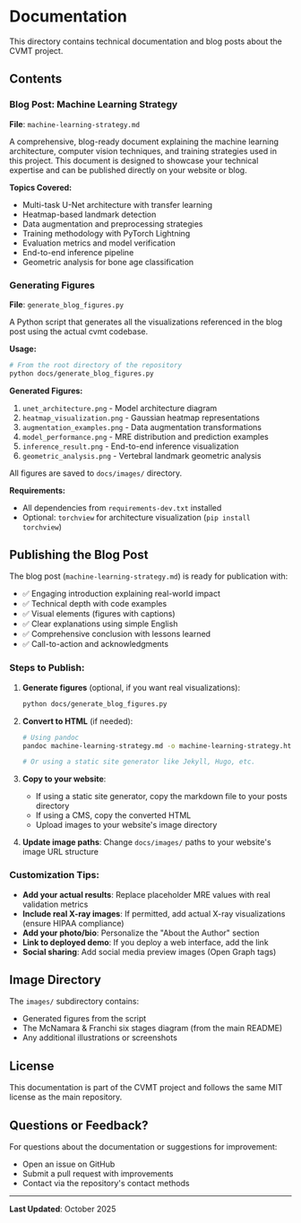 # Documentation

This directory contains technical documentation and blog posts about the CVMT project.

## Contents

### Blog Post: Machine Learning Strategy

**File**: `machine-learning-strategy.md`

A comprehensive, blog-ready document explaining the machine learning architecture, computer vision techniques, and training strategies used in this project. This document is designed to showcase your technical expertise and can be published directly on your website or blog.

**Topics Covered:**
- Multi-task U-Net architecture with transfer learning
- Heatmap-based landmark detection
- Data augmentation and preprocessing strategies
- Training methodology with PyTorch Lightning
- Evaluation metrics and model verification
- End-to-end inference pipeline
- Geometric analysis for bone age classification

### Generating Figures

**File**: `generate_blog_figures.py`

A Python script that generates all the visualizations referenced in the blog post using the actual cvmt codebase.

**Usage:**

```bash
# From the root directory of the repository
python docs/generate_blog_figures.py
```

**Generated Figures:**
1. `unet_architecture.png` - Model architecture diagram
2. `heatmap_visualization.png` - Gaussian heatmap representations
3. `augmentation_examples.png` - Data augmentation transformations
4. `model_performance.png` - MRE distribution and prediction examples
5. `inference_result.png` - End-to-end inference visualization
6. `geometric_analysis.png` - Vertebral landmark geometric analysis

All figures are saved to `docs/images/` directory.

**Requirements:**
- All dependencies from `requirements-dev.txt` installed
- Optional: `torchview` for architecture visualization (`pip install torchview`)

## Publishing the Blog Post

The blog post (`machine-learning-strategy.md`) is ready for publication with:
- ✅ Engaging introduction explaining real-world impact
- ✅ Technical depth with code examples
- ✅ Visual elements (figures with captions)
- ✅ Clear explanations using simple English
- ✅ Comprehensive conclusion with lessons learned
- ✅ Call-to-action and acknowledgments

### Steps to Publish:

1. **Generate figures** (optional, if you want real visualizations):
   ```bash
   python docs/generate_blog_figures.py
   ```

2. **Convert to HTML** (if needed):
   ```bash
   # Using pandoc
   pandoc machine-learning-strategy.md -o machine-learning-strategy.html --standalone --toc

   # Or using a static site generator like Jekyll, Hugo, etc.
   ```

3. **Copy to your website**:
   - If using a static site generator, copy the markdown file to your posts directory
   - If using a CMS, copy the converted HTML
   - Upload images to your website's image directory

4. **Update image paths**: Change `docs/images/` paths to your website's image URL structure

### Customization Tips:

- **Add your actual results**: Replace placeholder MRE values with real validation metrics
- **Include real X-ray images**: If permitted, add actual X-ray visualizations (ensure HIPAA compliance)
- **Add your photo/bio**: Personalize the "About the Author" section
- **Link to deployed demo**: If you deploy a web interface, add the link
- **Social sharing**: Add social media preview images (Open Graph tags)

## Image Directory

The `images/` subdirectory contains:
- Generated figures from the script
- The McNamara & Franchi six stages diagram (from the main README)
- Any additional illustrations or screenshots

## License

This documentation is part of the CVMT project and follows the same MIT license as the main repository.

## Questions or Feedback?

For questions about the documentation or suggestions for improvement:
- Open an issue on GitHub
- Submit a pull request with improvements
- Contact via the repository's contact methods

---

**Last Updated**: October 2025
